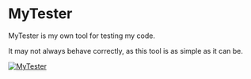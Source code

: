 # MyTester

MyTester is my own tool for testing my code.

It may not always behave correctly, as this tool is as simple as it can be.

[![MyTester](https://github.com/ArielMAJ/Testing/actions/workflows/MyTester.yml/badge.svg)](https://github.com/ArielMAJ/Testing/actions/workflows/MyTester.yml)
